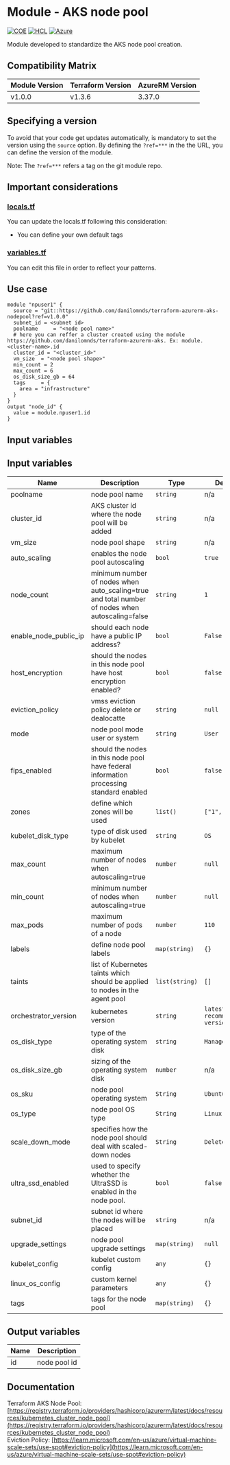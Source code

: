 # Module - AKS node pool
[![COE](https://img.shields.io/badge/Created%20By-CCoE-blue)]()
[![HCL](https://img.shields.io/badge/language-HCL-blueviolet)](https://www.terraform.io/)
[![Azure](https://img.shields.io/badge/provider-Azure-blue)](https://registry.terraform.io/providers/hashicorp/azurerm/latest)

Module developed to standardize the AKS node pool creation.

## Compatibility Matrix

| Module Version | Terraform Version | AzureRM Version |
|----------------|-------------------| --------------- |
| v1.0.0       | v1.3.6 | 3.37.0         |

## Specifying a version

To avoid that your code get updates automatically, is mandatory to set the version using the `source` option. 
By defining the `?ref=***` in the the URL, you can define the version of the module.

Note: The `?ref=***` refers a tag on the git module repo.

## Important considerations

### [locals.tf](locals.tf)

You can update the locals.tf following this consideration:

- You can define your own default tags

### [variables.tf](variables.tf)

You can edit this file in order to reflect your patterns. 

## Use case
```hcl
module "npuser1" {
  source = "git::https://github.com/danilomnds/terraform-azurerm-aks-nodepool?ref=v1.0.0"
  subnet_id = <subnet id>
  poolname     = "<node pool name>"
  # here you can reffer a cluster created using the module https://github.com/danilomnds/terraform-azurerm-aks. Ex: module.<cluster-name>.id
  cluster_id = "<cluster_id>"
  vm_size  = "<node pool shape>"
  min_count = 2
  max_count = 6
  os_disk_size_gb = 64
  tags     = {
    area = "infrastructure"
  }
}
output "node_id" {
  value = module.npuser1.id
}
```

## Input variables

## Input variables

| Name | Description | Type | Default | Required |
|------|-------------|------|---------|:--------:|
| poolname | node pool name | `string` | n/a | `Yes` |
| cluster_id | AKS cluster id where the node pool will be added | `string` | n/a | `Yes` |
| vm_size | node pool shape | `string` | n/a | `Yes` |
| auto_scaling | enables the node pool autoscaling | `bool` | `true` | No |
| node_count | minimum number of nodes when auto_scaling=true and total number of nodes when autoscaling=false | `string` | `1` | No |
| enable_node_public_ip | should each node have a public IP address? | `bool` | `False` | No |
| host_encryption | should the nodes in this node pool have host encryption enabled? | `bool` | `false` | No |
| eviction_policy | vmss eviction policy delete or dealocatte | `string` | `null` | No |
| mode | node pool mode user or system | `string` | `User` | No |
| fips_enabled | should the nodes in this node pool have federal information processing standard enabled | `bool` | `false` | No |
| zones | define which zones will be used | `list()` | `["1","2","3"]` | No |
| kubelet_disk_type | type of disk used by kubelet | `string` | `OS` | No |
| max_count | maximum number of nodes when autoscaling=true | `number` | `null` | No |
| min_count | minimum number of nodes when autoscaling=true | `number` | `null` | No |
| max_pods | maximum number of pods of a node | `number` | `110` | No |
| labels | define node pool labels | `map(string)` | `{}` | No |
| taints | list of Kubernetes taints which should be applied to nodes in the agent pool | `list(string)` | `[]` | No |
| orchestrator_version | kubernetes version | `string` | `latest recommended version` | No |
| os_disk_type | type of the operating system disk | `string` | `Managed` | No |
| os_disk_size_gb | sizing of the operating system disk | `number` | n/a | `Yes` |
| os_sku | node pool operating system | `String` | `Ubuntu` | No |
| os_type | node pool OS type | `String` | `Linux` | No |
| scale_down_mode | specifies how the node pool should deal with scaled-down nodes | `String` | `Delete` | No |
| ultra_ssd_enabled | used to specify whether the UltraSSD is enabled in the node pool. | `bool` | `false` | No |
| subnet_id | subnet id where the nodes will be placed | `string` | n/a | `Yes` |
| upgrade_settings | node pool upgrade settings | `map(string)` | `null` | No |
| kubelet_config | kubelet custom config | `any` | `{}` | No |
| linux_os_config | custom kernel parameters | `any` | `{}` | No |
| tags | tags for the node pool | `map(string)` | `{}` | No |

## Output variables

| Name | Description |
|------|-------------|
| id | node pool id |

## Documentation

Terraform AKS Node Pool: [https://registry.terraform.io/providers/hashicorp/azurerm/latest/docs/resources/kubernetes_cluster_node_pool](https://registry.terraform.io/providers/hashicorp/azurerm/latest/docs/resources/kubernetes_cluster_node_pool) <br>
Eviction Policy: [https://learn.microsoft.com/en-us/azure/virtual-machine-scale-sets/use-spot#eviction-policy](https://learn.microsoft.com/en-us/azure/virtual-machine-scale-sets/use-spot#eviction-policy)
